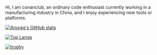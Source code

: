 Hi, I am conanclub, an ordinary code enthusiast currently working in a manufacturing industry in China, and I enjoy experiencing new tools or platforms.

<!-- GitHub 统计卡片 -->
[![Anurag's GitHub stats](https://github-readme-stats.vercel.app/api?username=A-conanclub&count_private=true&show_icons=true&layout=compact&theme=radical)](https://github.com/anuraghazra/github-readme-stats)
<!-- GitHub 语言卡片 -->
[![Top Langs](https://github-readme-stats.vercel.app/api/top-langs/?username=A-conanclub&layout=compact)](https://github.com/anuraghazra/github-readme-stats)
<!-- GitHub 奖杯 -->
[![trophy](https://github-profile-trophy.vercel.app/?username=A-conanclub)](https://github.com/ryo-ma/github-profile-trophy)